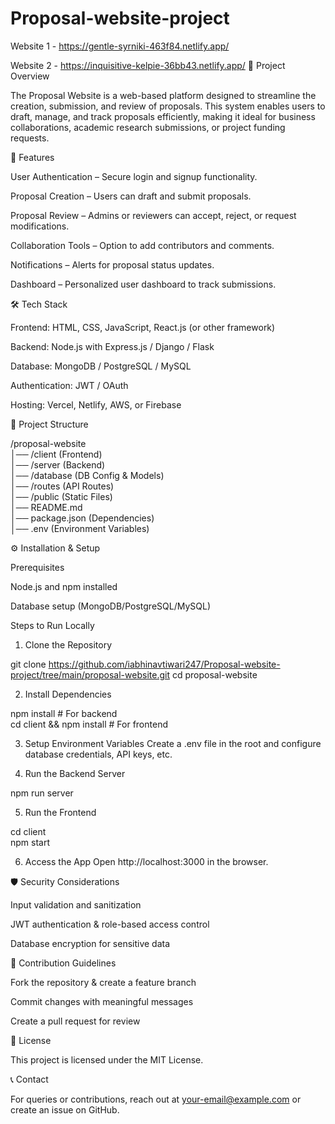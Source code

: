 # Proposal-website-project

Website 1 - https://gentle-syrniki-463f84.netlify.app/

Website 2 - https://inquisitive-kelpie-36bb43.netlify.app/
📌 Project Overview

The Proposal Website is a web-based platform designed to streamline the creation, submission, and review of proposals. This system enables users to draft, manage, and track proposals efficiently, making it ideal for business collaborations, academic research submissions, or project funding requests.

🚀 Features

User Authentication – Secure login and signup functionality.

Proposal Creation – Users can draft and submit proposals.

Proposal Review – Admins or reviewers can accept, reject, or request modifications.

Collaboration Tools – Option to add contributors and comments.

Notifications – Alerts for proposal status updates.

Dashboard – Personalized user dashboard to track submissions.


🛠️ Tech Stack

Frontend: HTML, CSS, JavaScript, React.js (or other framework)

Backend: Node.js with Express.js / Django / Flask

Database: MongoDB / PostgreSQL / MySQL

Authentication: JWT / OAuth

Hosting: Vercel, Netlify, AWS, or Firebase


📂 Project Structure

/proposal-website  
│── /client (Frontend)  
│── /server (Backend)  
│── /database (DB Config & Models)  
│── /routes (API Routes)  
│── /public (Static Files)  
│── README.md  
│── package.json (Dependencies)  
│── .env (Environment Variables)

⚙️ Installation & Setup

Prerequisites

Node.js and npm installed

Database setup (MongoDB/PostgreSQL/MySQL)


Steps to Run Locally

1. Clone the Repository

git clone https://github.com/iabhinavtiwari247/Proposal-website-project/tree/main/proposal-website.git
cd proposal-website


2. Install Dependencies

npm install  # For backend  
cd client && npm install  # For frontend


3. Setup Environment Variables
Create a .env file in the root and configure database credentials, API keys, etc.


4. Run the Backend Server

npm run server


5. Run the Frontend

cd client  
npm start


6. Access the App
Open http://localhost:3000 in the browser.



🛡 Security Considerations

Input validation and sanitization

JWT authentication & role-based access control

Database encryption for sensitive data


🤝 Contribution Guidelines

Fork the repository & create a feature branch

Commit changes with meaningful messages

Create a pull request for review


📜 License

This project is licensed under the MIT License.

📞 Contact

For queries or contributions, reach out at your-email@example.com or create an issue on GitHub.